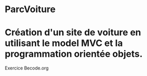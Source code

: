 # ParcVoiture

# Création d'un site de voiture en utilisant le model MVC et la programmation orientée objets.

Exercice Becode.org
